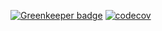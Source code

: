 
[![Greenkeeper badge](https://badges.greenkeeper.io/ihgs/test-factor.svg)](https://greenkeeper.io/)
[![codecov](https://codecov.io/gh/ihgs/test-factor/branch/master/graph/badge.svg)](https://codecov.io/gh/ihgs/test-factor)
